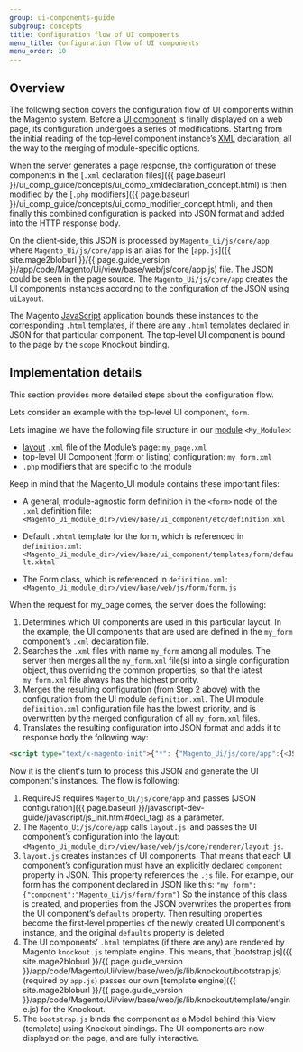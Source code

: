 ```yaml
---
group: ui-components-guide
subgroup: concepts
title: Configuration flow of UI components
menu_title: Configuration flow of UI components
menu_order: 10
---
```


## Overview

The following section covers the configuration flow of UI components within the Magento system. Before a [UI component](https://glossary.magento.com/UI-component) is finally displayed on a web page, its configuration undergoes a series of modifications. Starting from the initial reading of the top-level component instance’s [XML](https://glossary.magento.com/XML) declaration, all the way to the merging of module-specific options.

When the server generates a page response, the configuration of these components in the [`.xml` declaration files]({{ page.baseurl }}/ui_comp_guide/concepts/ui_comp_xmldeclaration_concept.html) is then modified by the [`.php` modifiers]({{ page.baseurl }}/ui_comp_guide/concepts/ui_comp_modifier_concept.html), and then finally this combined configuration is packed into JSON format and added into the HTTP response body.

On the client-side, this JSON is processed by `Magento_Ui/js/core/app` where `Magento_Ui/js/core/app` is an alias for the [`app.js`]({{ site.mage2bloburl }}/{{ page.guide_version }}/app/code/Magento/Ui/view/base/web/js/core/app.js) file. The JSON could be seen in the page source. The `Magento_Ui/js/core/app` creates the UI components instances according to the configuration of the JSON using `uiLayout`.

The Magento [JavaScript](https://glossary.magento.com/JavaScript) application bounds these instances to the corresponding `.html` templates, if there are any `.html` templates declared in JSON for that particular component. The top-level UI component is bound to the page by the `scope` Knockout binding.

## Implementation details

This section provides more detailed steps about the configuration flow.

Lets consider an example with the top-level UI component, `form`.

Lets imagine we have the following file structure in our [module](https://glossary.magento.com/module) `<My_Module>`:

- [layout](https://glossary.magento.com/layout) `.xml` file of the Module’s page: `my_page.xml`
- top-level UI Component (form or listing) configuration: `my_form.xml`
- `.php` modifiers that are specific to the module

Keep in mind that the Magento_UI module contains these important files:

- A general, module-agnostic form definition in the `<form>` node of the `.xml` definition file: `<Magento_Ui_module_dir>/view/base/ui_component/etc/definition.xml`

- Default `.xhtml` template for the form, which is referenced in `definition.xml`: `<Magento_Ui_module_dir>/view/base/ui_component/templates/form/default.xhtml`
- The Form class, which is referenced in `definition.xml`: `<Magento_Ui_module_dir>/view/base/web/js/form/form.js`

When the request for my_page comes, the server does the following:

1. Determines which UI components are used in this particular layout. In the example, the UI components that are used are defined in the `my_form` component’s `.xml` declaration file.
2. Searches the `.xml` files with name `my_form` among all modules. The server then merges all the `my_form.xml` file(s) into a single configuration object, thus overriding the common properties, so that the latest `my_form.xml` file always has the highest priority.
1. Merges the resulting configuration (from Step 2 above) with the configuration from the UI module `definition.xml`. The UI module `definition.xml` configuration file has the lowest priority, and is overwritten by the merged configuration of all `my_form.xml` files.
2. Translates the resulting configuration into JSON format and adds it to response body the following way:

```html
<script type="text/x-magento-init">{"*": {"Magento_Ui/js/core/app":{<JSON_configuration>}}}</script>
```

Now it is the client's turn to process this JSON and generate the UI component's instances. The flow is following:

1. RequireJS requires `Magento_Ui/js/core/app` and passes [JSON configuration]({{ page.baseurl }}/javascript-dev-guide/javascript/js_init.html#decl_tag) as a parameter.
2. The `Magento_Ui/js/core/app` calls `layout.js `and passes the UI component’s configuration into the layout: `<Magento_Ui_module_dir>/view/base/web/js/core/renderer/layout.js`.
3. `layout.js` creates instances of UI components. That means that each UI component’s configuration must have an explicitly declared `component` property in JSON. This property references the `.js` file. For example, our form has the component declared in JSON like this: `"my_form":{"component":"Magento_Ui/js/form/form"}`
So the instance of this class is created, and properties from the JSON overwrites the properties from the UI component’s `defaults` property. Then resulting properties become the first-level properties of the newly created UI component's instance, and the original `defaults` property is deleted.
4. The UI components’ `.html` templates (if there are any) are rendered by Magento `knockout.js` template engine. This means, that [bootstrap.js]({{ site.mage2bloburl }}/{{ page.guide_version }}/app/code/Magento/Ui/view/base/web/js/lib/knockout/bootstrap.js) (required by `app.js`) passes our own [template engine]({{ site.mage2bloburl }}/{{ page.guide_version }}/app/code/Magento/Ui/view/base/web/js/lib/knockout/template/engine.js) for the Knockout.
5. The `bootstrap.js` binds the component as a Model behind this View (template) using Knockout bindings. The UI components are now displayed on the page, and are fully interactive.
